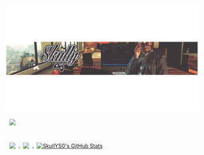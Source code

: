 [![SkullYS0](ownheader.jpg)](https://github.com/SkullYS0)
<a href="https://github.com/SkullYS0/ExampleCheatMod-for-Minecraft-1.12.2">
  <img align="center" style="margin:1rem 0.5rem" src="https://github-readme-stats.vercel.app/api/pin/?username=SkullYS0&repo=ExampleCheatMod-for-Minecraft-1.12.2&title_color=ffffff&text_color=c9cacc&icon_color=4AB197&bg_color=1A2B34" />
</a>

<a href="https://github.com/SkullYS0/ExamplePluginBukkit">
  <img align="center" style="margin:1rem 0.5rem" src="https://github-readme-stats.vercel.app/api/pin/?username=SkullYS0&repo=ExamplePluginBukkit&title_color=ffffff&text_color=c9cacc&icon_color=4AB197&bg_color=1A2B34" />
</a>

<a href="https://github.com/SkullYS0">
  <img align="center" style="margin:0.5rem" src="https://github-readme-stats.vercel.app/api/top-langs/?username=SkullYS0&hide=html,css&title_color=ffffff&text_color=c9cacc&icon_color=4AB197&bg_color=1A2B34" />
</a>
<a href="https://github.com/braydoncoyer">
  <img align="center" style="margin:0.5rem" src="https://github-readme-stats.vercel.app/api?username=SkullYS0&show_icons=true&line_height=27&count_private=true&title_color=ffffff&text_color=c9cacc&icon_color=4AB097&bg_color=1A2B34" alt="SkullYS0's GitHub Stats" />
</a>
